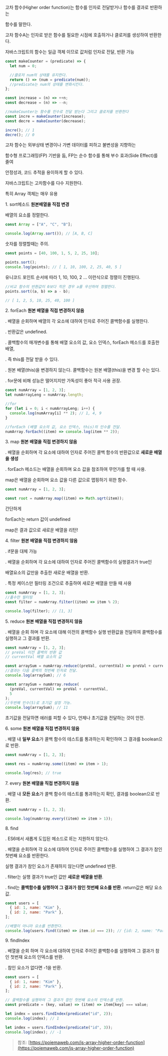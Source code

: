 고차 함수(Higher order function)는 함수를 인자로 전달받거나 함수를 결과로 반환하는

함수를 말한다.

고차 함수A는 인자로 받은 함수를 필요한 시점에 호출하거나 클로저를 생성하여 반환한다.

자바스크립트의 함수는 일급 객체 이므로 값처럼 인자로 전달, 반환 가능

```js
const makeCounter = (predicate) => {
  let num = 0;

  //클로저 num의 상태를 유지한다.
  return () => (num = predicate(num));
  //predicate는 num의 상태를 변화시킨다.
};

const increase = (n) => ++n;
const decrease = (n) => --n;

//makeCounter는 함수를 인수로 전달 받는다 그리고 클로저를 반환한다
const incre = makeCounter(increase);
const decre = makeCounter(decrease);

incre(); // 1
decre(); // 0
```

고차 함수는 외부상태 변경이나 가변 데이터를 피하고 불변성을 지향하는

함수형 프로그래밍(FP) 기반을 둠, FP는 순수 함수를 통해 부수 효과(Side Effect)를 줄여

안정성과, 코드 추적을 용이하게 할 수 있다.

자바스크립트는 고차함수를 다수 지원한다.

특히 Array 객체는 매우 유용

1\. sort메소드 **원본배열을 직접 변경**

배열의 요소를 정렬한다.

```js
const Array = ["A", "C", "B"];

console.log(Array.sort()); // [A, B, C]
```

숫자를 정렬할때는 주의.

```js
const points = [40, 100, 1, 5, 2, 25, 10];

points.sort();
console.log(points); // [ 1, 10, 100, 2, 25, 40, 5 ]
```

유니코드 포인트 순서에 따라 1, 10, 100, 2 ... 이런식으로 정렬이 진행된다.

```js
//비교 함수의 반환값이 0보다 작은 경우 a를 우선하여 정렬한다.
points.sort((a, b) => a - b);

// [ 1, 2, 5, 10, 25, 40, 100 ]
```

2\. forEach **원본 배열을 직접 변경하지 않음**

. 배열을 순회하며 배열의 각 요소에 대하여 인자로 주어진 콜백함수를 실행한다.

. 반환값은 undefined.

. 콜백함수의 매개변수를 통해 배열 요소의 값, 요소 인덱스, forEach 메소드를 호출한 배열,

. 즉 this를 전달 받을 수 있다.

. 원본 배열(this)을 변경하지 않는다. 콜백함수는 원본 배열(this)을 변경 할 수는 있다.

. for문에 비해 성능은 떨어지지만 가독성이 좋아 적극 사용 권장.

```js
const numArray = [1, 2, 3];
let numArrayLeng = numArray.length;

//for
for (let i = 0; i < numArrayLeng; i++) {
  console.log(numArray[i] ** 2); // 1, 4, 9
}

//forEach (배열 요소의 값, 요소 인덱스, this)의 인수를 전달.
numArray.forEach((item) => console.log(item ** 2));
```

3\. map **원본 배열을 직접 변경하지 않음**

. 배열을 순회하며 각 요소에 대하여 인자로 주어진 콜백 함수의 반환값으로 **새로운 배열을 생성**

. forEach 메소드는 배열을 순회하며 요소 값을 참조하여 무언가를 할 때 사용.

map은 배열을 순회하며 요소 값을 다른 값으로 맵핑하기 위한 함수.

```js
const numArray = [1, 2, 3];

const root = numArray.map((item) => Math.sqrt(item));
```

간단하게

forEach는 return 값이 undefined

map은 결과 값으로 새로운 배열을 리턴!

4\. filter **원본 배열을 직접 변경하지 않음**

. if문을 대체 가능

. 배열을 순회하며 각 요소에 대하여 인자로 주어진 콜백함수의 실행결과가 true인

배열요소의 값만을 추출한 새로운 배열을 반환.

. 특정 케이스만 필터링 조건으로 추출하여 새로운 배열을 만들 때 사용

```js
const numArray = [1, 2, 3];
//홀수만 필터링
const filter = numArray.filter((item) => item % 2);

console.log(filter); // [1, 3]
```

5\. reduce **원본 배열을 직접 변경하지 않음**

. 배열을 순회 하며 각 요소에 대해 이전의 콜백함수 실행 반환값을 전달하여 콜백함수를 실행하고 그 결과를 반환.

```js
const numArray = [1, 2, 3];
// preVal 이전 콜백의 반환 값
// currentVal 배열 요소의 값

const arraySum = numArray.reduce((preVal, currentVal) => preVal + currentVal);
//결과는 다음 콜백의 첫번째 인자로 전달.
console.log(arraySum); // 6

const arraySum = numArray.reduce(
  (preVal, currentVal) => preVal + currentVal,
  5
);
//두번째 인수(5)로 초기값 설정 가능.
console.log(arraySum); // 11
```

초기값을 전달하면 에러를 피할 수 있다, 언제나 초기값을 전달하는 것이 안전.

6\. some **원본 배열을 직접 변경하지 않음**

. 배열 내 **일부 요소**가 콜백 함수의 테스트를 통과하는지 확인하여 그 결과를 boolean으로 반환.

```js
const numArray = [1, 2, 3];

const res = numArray.some((item) => item > 1);

console.log(res); // true
```

7\. every **원본 배열을 직접 변경하지 않음**

. 배열 내 **모든 요소**가 콜백 함수의 테스트를 통과하는지 확인, 결과를 boolean으로 반환.

```js
const numArray = [1, 2, 3];

console.log(numArray.every((item) => item > 1));
```

8\. find

. ES6에서 새롭게 도입된 메소드로 IE는 지원하지 않는다.

. 배열을 순회하며 각 요소에 대하여 인자로 주어진 콜백함수를 실행하여 그 결과가 참인 첫번째 요소를 반환한다.

실행 결과가 참인 요소가 존재하지 않는다면 undefined 반환.

. filter는 실행 결과가 true인 값만 **새로운 배열을 반환**.

. find는 **콜백함수를 실행하여 그 결과가 참인 첫번째 요소를 반환**. return값은 해당 요소 값.

```js
const users = [
  { id: 1, name: "Kim" },
  { id: 2, name: "Park" },
];

//배열이 아니라 요소를 반환한다.
console.log(users.find((item) => item.id === 2)); // {id: 2, name: "Park"}
```

9\. findIndex

. 배열을 순회 하며 각 요소에 대하여 인자로 주어진 콜백함수를 실행하여 그 결과가 참인 첫번재 요소의 인덱스를 반환.

. 참인 요소가 없다면 -1을 반환.

```js
const users = [
  { id: 1, name: "Kim" },
  { id: 2, name: "Park" },
];

// 콜백함수를 실행하여 그 결과가 참인 첫번째 요소의 인덱스를 반환.
const predicate = (key, value) => (item) => item[key] === value;

let index = users.findIndex(predicate("id", 2));
console.log(index); // 1

let index = users.findIndex(predicate("id", 3));
console.log(index); // -1
```

> 참조: [https://poiemaweb.com/js-array-higher-order-function](https://poiemaweb.com/js-array-higher-order-function)

<script src="/path/to/highlight.pack.js"></script><script>hljs.initHighlightingOnLoad();</script>
